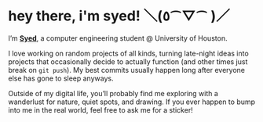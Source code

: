 # hey there, i'm syed! ＼(٥⁀▽⁀ )／

I’m [**Syed**](https://www.ideuraf.dev), a computer engineering student @ University of Houston.

I love working on random projects of all kinds, turning late-night ideas into projects that occasionally decide to actually function (and other times just break on `git push`).  My best commits usually happen long after everyone else has gone to sleep anyways.  


Outside of my digital life, you’ll probably find me exploring with a wanderlust for nature, quiet spots, and drawing. If you ever happen to bump into me in the real world, feel free to ask me for a sticker! <img src="https://www.ideuraf.dev/assets/stickers/strawberrypurin.png" width="10"/>

